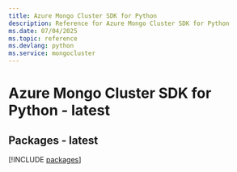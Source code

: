 ```yaml
---
title: Azure Mongo Cluster SDK for Python
description: Reference for Azure Mongo Cluster SDK for Python
ms.date: 07/04/2025
ms.topic: reference
ms.devlang: python
ms.service: mongocluster
---
```

# Azure Mongo Cluster SDK for Python - latest
## Packages - latest
[!INCLUDE [packages](mongo-cluster-index.md)]